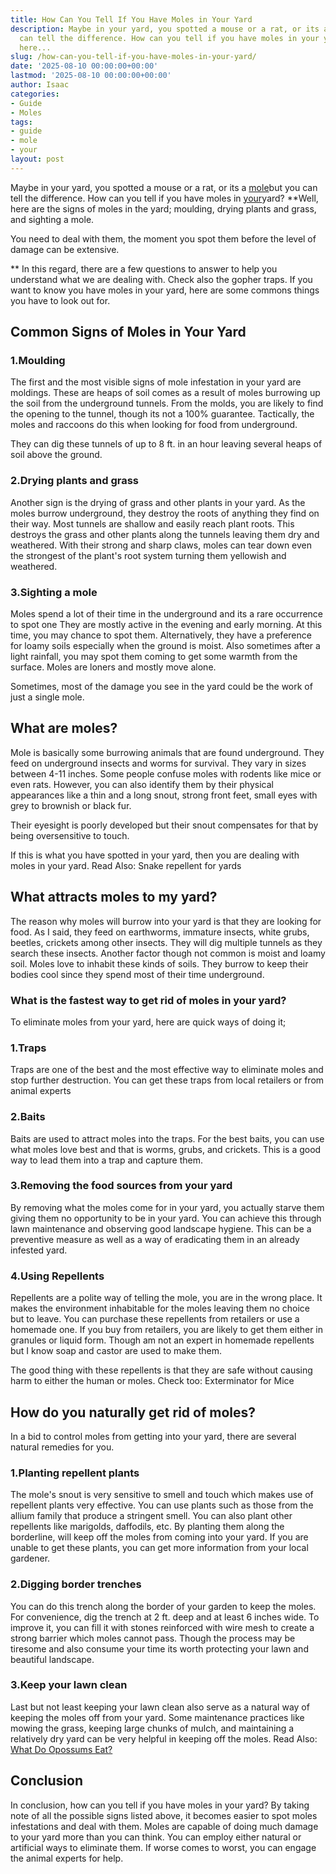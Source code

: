 ```yaml
---
title: How Can You Tell If You Have Moles in Your Yard
description: Maybe in your yard, you spotted a mouse or a rat, or its a mole but you
  can tell the difference. How can you tell if you have moles in your yard? Well,
  here...
slug: /how-can-you-tell-if-you-have-moles-in-your-yard/
date: '2025-08-10 00:00:00+00:00'
lastmod: '2025-08-10 00:00:00+00:00'
author: Isaac
categories:
- Guide
- Moles
tags:
- guide
- mole
- your
layout: post
---
```

Maybe in your yard, you spotted a mouse or a rat, or its a [mole](https://pestpolicy.com/do-moles-have-eyes/)but you can tell the difference. How can you tell if you have moles in [your](https://pestpolicy.com/how-to-clean-your-laptop-keyboard/)yard? **Well, here are the signs of moles in the yard; moulding, drying plants and grass, and sighting a mole.

You need to deal with them, the moment you spot them before the level of damage can be extensive.

** In this regard, there are a few questions to answer to help you understand what we are dealing with. Check also the gopher traps. If you want to know you have moles in your yard, here are some commons things you have to look out for.

##  **Common Signs of Moles in Your Yard**

###  1.**Moulding**

The first and the most visible signs of mole infestation in your yard are moldings. These are heaps of soil comes as a result of moles burrowing up the soil from the underground tunnels. From the molds, you are likely to find the opening to the tunnel, though its not a 100% guarantee. Tactically, the moles and raccoons do this when looking for food from underground.

They can dig these tunnels of up to 8 ft. in an hour leaving several heaps of soil above the ground.

###  2.**Drying plants and grass**

Another sign is the drying of grass and other plants in your yard. As the moles burrow underground, they destroy the roots of anything they find on their way. Most tunnels are shallow and easily reach plant roots. This destroys the grass and other plants along the tunnels leaving them dry and weathered. With their strong and sharp claws, moles can tear down even the strongest of the plant's root system turning them yellowish and weathered.

###  3.**Sighting a mole**

Moles spend a lot of their time in the underground and its a rare occurrence to spot one They are mostly active in the evening and early morning. At this time, you may chance to spot them. Alternatively, they have a preference for loamy soils especially when the ground is moist. Also sometimes after a light rainfall, you may spot them coming to get some warmth from the surface. Moles are loners and mostly move alone.

Sometimes, most of the damage you see in the yard could be the work of just a single mole.

##  What are moles?

Mole is basically some burrowing animals that are found underground. They feed on underground insects and worms for survival. They vary in sizes between 4-11 inches. Some people confuse moles with rodents like mice or even rats. However, you can also identify them by their physical appearances like a thin and a long snout, strong front feet, small eyes with grey to brownish or black fur.

Their eyesight is poorly developed but their snout compensates for that by being oversensitive to touch.

If this is what you have spotted in your yard, then you are dealing with moles in your yard. Read Also: Snake repellent for yards

##  **What attracts moles to my yard?**

The reason why moles will burrow into your yard is that they are looking for food. As I said, they feed on earthworms, immature insects, white grubs, beetles, crickets among other insects. They will dig multiple tunnels as they search these insects. Another factor though not common is moist and loamy soil. Moles love to inhabit these kinds of soils. They burrow to keep their bodies cool since they spend most of their time underground.

###  **What is the fastest way to get rid of moles in your yard?**

To eliminate moles from your yard, here are quick ways of doing it;

###  1.**Traps**

Traps are one of the best and the most effective way to eliminate moles and stop further destruction. You can get these traps from local retailers or from animal experts

###  2.**Baits**

Baits are used to attract moles into the traps. For the best baits, you can use what moles love best and that is worms, grubs, and crickets. This is a good way to lead them into a trap and capture them.

###  3.**Removing the food sources from your yard**

By removing what the moles come for in your yard, you actually starve them giving them no opportunity to be in your yard. You can achieve this through lawn maintenance and observing good landscape hygiene. This can be a preventive measure as well as a way of eradicating them in an already infested yard.

###  4.**Using Repellents**

Repellents are a polite way of telling the mole, you are in the wrong place. It makes the environment inhabitable for the moles leaving them no choice but to leave. You can purchase these repellents from retailers or use a homemade one. If you buy from retailers, you are likely to get them either in granules or liquid form. Though am not an expert in homemade repellents but I know soap and castor are used to make them.

The good thing with these repellents is that they are safe without causing harm to either the human or moles. Check too: Exterminator for Mice

##  **How do you naturally get rid of moles?**

In a bid to control moles from getting into your yard, there are several natural remedies for you.

###  1.**Planting repellent plants**

The mole's snout is very sensitive to smell and touch which makes use of repellent plants very effective. You can use plants such as those from the allium family that produce a stringent smell. You can also plant other repellents like marigolds, daffodils, etc. By planting them along the borderline, will keep off the moles from coming into your yard. If you are unable to get these plants, you can get more information from your local gardener.

###  2.**Digging border trenches**

You can do this trench along the border of your garden to keep the moles. For convenience, dig the trench at 2 ft. deep and at least 6 inches wide. To improve it, you can fill it with stones reinforced with wire mesh to create a strong barrier which moles cannot pass. Though the process may be tiresome and also consume your time its worth protecting your lawn and beautiful landscape.

###  3.**Keep your lawn clean**

Last but not least keeping your lawn clean also serve as a natural way of keeping the moles off from your yard. Some maintenance practices like mowing the grass, keeping large chunks of mulch, and maintaining a relatively dry yard can be very helpful in keeping off the moles. Read Also: [What Do Opossums Eat? ](https://pestpolicy.com/what-do-opossums-eat/)

##  Conclusion

In conclusion, how can you tell if you have moles in your yard? By taking note of all the possible signs listed above, it becomes easier to spot moles infestations and deal with them. Moles are capable of doing much damage to your yard more than you can think. You can employ either natural or artificial ways to eliminate them. If worse comes to worst, you can engage the animal experts for help.